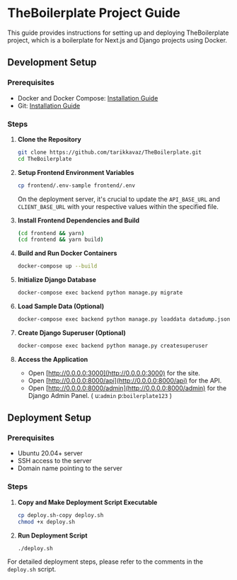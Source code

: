 # TheBoilerplate Project Guide

This guide provides instructions for setting up and deploying TheBoilerplate project, which is a boilerplate for Next.js and Django projects using Docker.

## Development Setup

### Prerequisites

- Docker and Docker Compose: [Installation Guide](https://docs.docker.com/get-docker/)
- Git: [Installation Guide](https://git-scm.com/book/en/v2/Getting-Started-Installing-Git)

### Steps

1. **Clone the Repository**
    ```bash
    git clone https://github.com/tarikkavaz/TheBoilerplate.git
    cd TheBoilerplate
    ```

2. **Setup Frontend Environment Variables**
    ```bash
    cp frontend/.env-sample frontend/.env
    ```
    On the deployment server, it's crucial to update the `API_BASE_URL` and `CLIENT_BASE_URL` with your respective values within the specified file.

3. **Install Frontend Dependencies and Build**
    ```bash
    (cd frontend && yarn)
    (cd frontend && yarn build)
    ```

4. **Build and Run Docker Containers**
    ```bash
    docker-compose up --build
    ```

5. **Initialize Django Database**
    ```bash
    docker-compose exec backend python manage.py migrate
    ```

6. **Load Sample Data (Optional)**
    ```bash
    docker-compose exec backend python manage.py loaddata datadump.json
    ```

7. **Create Django Superuser (Optional)**
    ```bash
    docker-compose exec backend python manage.py createsuperuser
    ```

8. **Access the Application**

    - Open [http://0.0.0.0:3000](http://0.0.0.0:3000) for the site. 
    - Open [http://0.0.0.0:8000/api](http://0.0.0.0:8000/api) for the API. 
    - Open [http://0.0.0.0:8000/admin](http://0.0.0.0:8000/admin) for the Django Admin Panel. 
    ( u:`admin` p:`boilerplate123` ) 


## Deployment Setup

### Prerequisites

- Ubuntu 20.04+ server
- SSH access to the server
- Domain name pointing to the server

### Steps

1. **Copy and Make Deployment Script Executable**
    ```bash
    cp deploy.sh-copy deploy.sh
    chmod +x deploy.sh
    ```

2. **Run Deployment Script**
    ```bash
    ./deploy.sh
    ```

For detailed deployment steps, please refer to the comments in the `deploy.sh` script.
